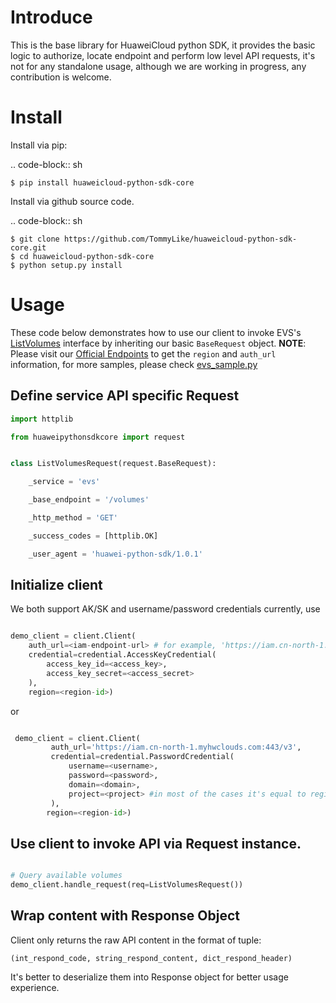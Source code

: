 # Introduce

This is the base library for HuaweiCloud python SDK, it provides the
basic logic to authorize, locate endpoint and perform low level API
requests, it's not for any standalone usage, although we are working
in progress, any contribution is welcome.

# Install

Install via pip:

.. code-block:: sh

    $ pip install huaweicloud-python-sdk-core

Install via github source code.

.. code-block:: sh

    $ git clone https://github.com/TommyLike/huaweicloud-python-sdk-core.git
    $ cd huaweicloud-python-sdk-core
    $ python setup.py install

# Usage

These code below demonstrates how to use our client to invoke
EVS's [ListVolumes](https://support.huaweicloud.com/api-evs/zh-cn_topic_0058762430.html)
interface by inheriting
our basic ``BaseRequest`` object.
**NOTE**: Please visit our [Official Endpoints](https://developer.huaweicloud.com/endpoint)
to get the ``region`` and ``auth_url`` information, for
more samples, please check [evs_sample.py](samples/evs_sample.py)

## Define service API specific Request
```python
import httplib

from huaweipythonsdkcore import request


class ListVolumesRequest(request.BaseRequest):

    _service = 'evs'

    _base_endpoint = '/volumes'

    _http_method = 'GET'

    _success_codes = [httplib.OK]

    _user_agent = 'huawei-python-sdk/1.0.1'
```
## Initialize client
We both support AK/SK and username/password credentials currently, use
```python

demo_client = client.Client(
    auth_url=<iam-endpoint-url> # for example, 'https://iam.cn-north-1.myhwclouds.com:443/v3',
    credential=credential.AccessKeyCredential(
        access_key_id=<access_key>,
        access_key_secret=<access_secret>
    ),
    region=<region-id>)
```
or
```python

 demo_client = client.Client(
         auth_url='https://iam.cn-north-1.myhwclouds.com:443/v3',
         credential=credential.PasswordCredential(
             username=<username>,
             password=<password>,
             domain=<domain>,
             project=<project> #in most of the cases it's equal to region
         ),
        region=<region-id>)
```
## Use client to invoke API via Request instance.
```python

# Query available volumes
demo_client.handle_request(req=ListVolumesRequest())
```

## Wrap content with Response Object
Client only returns the raw API content in the format of tuple:

    (int_respond_code, string_respond_content, dict_respond_header)

It's better to deserialize them into Response object for better usage experience.

